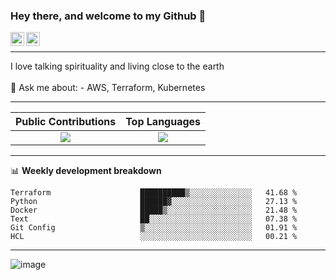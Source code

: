 ### Hey there, and welcome to my Github 👋

<a href="https://www.linkedin.com/in/ibrahiem-mohammad/" target="_blank">
  <img align="left" alt="Ibrahiem's LinkdeIn" width="22px" src="https://cdn.worldvectorlogo.com/logos/linkedin-icon-2.svg"/>
</a>
<a href="https://imohammd.netlify.app/" target="_blank">
  <img align="left" alt="Ibrahiem's Website" width="22px" src="https://cdn.worldvectorlogo.com/logos/netlify.svg"/>
</a>
<br>
<hr>
I love talking spirituality and living close to the earth
<br>
<br>
💬 Ask me about: 
- AWS, Terraform, Kubernetes

-------

Public Contributions             |  Top Languages
:-------------------------:|:-------------------------:
![](https://github-readme-stats.vercel.app/api?username=ibrahiem96&show_icons=true&count_private=true&bg_color=30,e96443,904e95&title_color=fff&text_color=fff)  |  ![](https://github-readme-stats.vercel.app/api/top-langs/?username=ibrahiem96&layout=compact&bg_color=30,e96443,904e95&title_color=fff&text_color=fff&hide=html,css)

-------
📊 **Weekly development breakdown**
<!--START_SECTION:waka-->

```text
Terraform                    ██████████▒░░░░░░░░░░░░░░   41.68 %
Python                       ██████▓░░░░░░░░░░░░░░░░░░   27.13 %
Docker                       █████▒░░░░░░░░░░░░░░░░░░░   21.48 %
Text                         ██░░░░░░░░░░░░░░░░░░░░░░░   07.38 %
Git Config                   ▒░░░░░░░░░░░░░░░░░░░░░░░░   01.91 %
HCL                          ░░░░░░░░░░░░░░░░░░░░░░░░░   00.21 %
```

<!--END_SECTION:waka-->
-------











<!--Pokemon Sprite-->
![image](https://raw.githubusercontent.com/PokeAPI/sprites/master/sprites/pokemon/148.png)